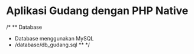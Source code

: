 # Aplikasi Gudang dengan PHP Native

/*
** Database
* Database menggunakan MySQL
* /database/db_gudang.sql
**
*/

